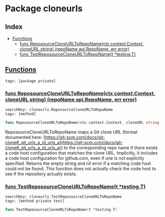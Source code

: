 # Package cloneurls

## Index

* [Functions](#func)
    * [func ReposourceCloneURLToRepoName(ctx context.Context, cloneURL string) (repoName api.RepoName, err error)](#ReposourceCloneURLToRepoName)
    * [func TestReposourceCloneURLToRepoName(t *testing.T)](#TestReposourceCloneURLToRepoName)


## <a id="func" href="#func">Functions</a>

```
tags: [package private]
```

### <a id="ReposourceCloneURLToRepoName" href="#ReposourceCloneURLToRepoName">func ReposourceCloneURLToRepoName(ctx context.Context, cloneURL string) (repoName api.RepoName, err error)</a>

```
searchKey: cloneurls.ReposourceCloneURLToRepoName
tags: [method]
```

```Go
func ReposourceCloneURLToRepoName(ctx context.Context, cloneURL string) (repoName api.RepoName, err error)
```

ReposourceCloneURLToRepoName maps a Git clone URL (format documented here: [https://git-scm.com/docs/git-clone#_git_urls_a_id_urls_a](https://git-scm.com/docs/git-clone#_git_urls_a_id_urls_a)) to the corresponding repo name if there exists a code host configuration that matches the clone URL. Implicitly, it includes a code host configuration for github.com, even if one is not explicitly specified. Returns the empty string and nil error if a matching code host could not be found. This function does not actually check the code host to see if the repository actually exists. 

### <a id="TestReposourceCloneURLToRepoName" href="#TestReposourceCloneURLToRepoName">func TestReposourceCloneURLToRepoName(t *testing.T)</a>

```
searchKey: cloneurls.TestReposourceCloneURLToRepoName
tags: [method private test]
```

```Go
func TestReposourceCloneURLToRepoName(t *testing.T)
```

